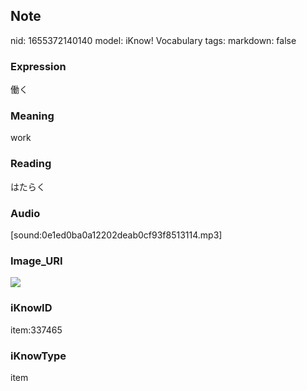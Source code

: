 ## Note
nid: 1655372140140
model: iKnow! Vocabulary
tags: 
markdown: false

### Expression
働く

### Meaning
work

### Reading
はたらく

### Audio
[sound:0e1ed0ba0a12202deab0cf93f8513114.mp3]

### Image_URI
<img src="cb073d28071053b1caad60a422e310c0.jpg">

### iKnowID
item:337465

### iKnowType
item
